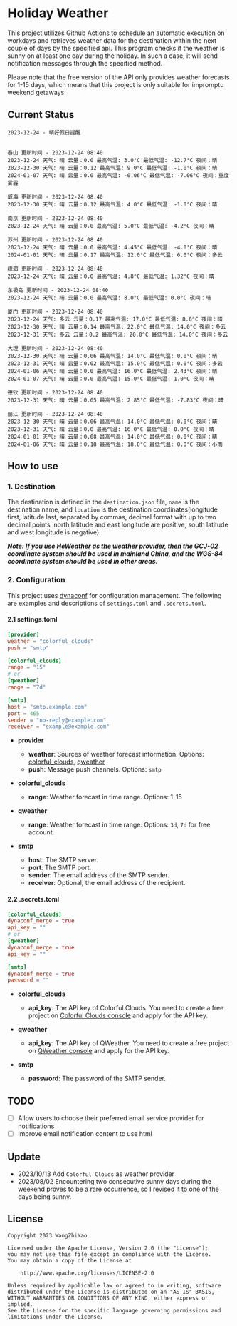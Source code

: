 # Holiday Weather

This project utilizes Github Actions to schedule an automatic execution on workdays and retrieves weather data for the destination within the next couple of days by the  specified api.
This program checks if the weather is sunny on at least one day during the holiday. In such a case, it will send notification messages through the specified method.

Please note that the free version of the API only provides weather forecasts for 1-15 days, which means that this project is only suitable for impromptu weekend getaways.

## Current Status

```
2023-12-24 - 晴好假日提醒


泰山 更新时间 - 2023-12-24 08:40
2023-12-24 天气: 晴 云量：0.0 最高气温: 3.0°C 最低气温: -12.7°C 夜间：晴
2023-12-30 天气: 晴 云量：0.12 最高气温: 9.0°C 最低气温: -1.0°C 夜间：晴
2024-01-07 天气: 晴 云量：0.0 最高气温: -0.06°C 最低气温: -7.06°C 夜间：重度雾霾

威海 更新时间 - 2023-12-24 08:40
2023-12-30 天气: 晴 云量：0.12 最高气温: 4.0°C 最低气温: -1.0°C 夜间：晴

南京 更新时间 - 2023-12-24 08:40
2023-12-24 天气: 晴 云量：0.0 最高气温: 5.0°C 最低气温: -4.2°C 夜间：晴

苏州 更新时间 - 2023-12-24 08:40
2023-12-24 天气: 晴 云量：0.0 最高气温: 4.45°C 最低气温: -4.0°C 夜间：晴
2024-01-01 天气: 晴 云量：0.17 最高气温: 12.0°C 最低气温: 6.0°C 夜间：多云

嵊泗 更新时间 - 2023-12-24 08:40
2023-12-24 天气: 晴 云量：0.0 最高气温: 4.8°C 最低气温: 1.32°C 夜间：晴

东极岛 更新时间 - 2023-12-24 08:40
2023-12-24 天气: 晴 云量：0.0 最高气温: 8.0°C 最低气温: 0.0°C 夜间：晴

厦门 更新时间 - 2023-12-24 08:40
2023-12-24 天气: 多云 云量：0.17 最高气温: 17.0°C 最低气温: 8.6°C 夜间：晴
2023-12-30 天气: 晴 云量：0.14 最高气温: 22.0°C 最低气温: 14.0°C 夜间：多云
2023-12-31 天气: 多云 云量：0.2 最高气温: 20.0°C 最低气温: 14.0°C 夜间：多云

大理 更新时间 - 2023-12-24 08:40
2023-12-30 天气: 晴 云量：0.06 最高气温: 14.0°C 最低气温: 0.0°C 夜间：晴
2023-12-31 天气: 晴 云量：0.02 最高气温: 15.0°C 最低气温: 0.0°C 夜间：多云
2024-01-06 天气: 晴 云量：0.0 最高气温: 16.0°C 最低气温: 2.43°C 夜间：晴
2024-01-07 天气: 晴 云量：0.0 最高气温: 15.0°C 最低气温: 1.0°C 夜间：晴

德钦 更新时间 - 2023-12-24 08:40
2023-12-31 天气: 晴 云量：0.05 最高气温: 2.85°C 最低气温: -7.83°C 夜间：晴

丽江 更新时间 - 2023-12-24 08:40
2023-12-30 天气: 晴 云量：0.06 最高气温: 14.0°C 最低气温: 0.0°C 夜间：晴
2023-12-31 天气: 晴 云量：0.0 最高气温: 16.0°C 最低气温: 0.0°C 夜间：晴
2024-01-01 天气: 晴 云量：0.08 最高气温: 14.0°C 最低气温: 0.0°C 夜间：晴
2024-01-06 天气: 晴 云量：0.18 最高气温: 18.0°C 最低气温: 0.0°C 夜间：小雨

```

## How to use

### 1. Destination

The destination is defined in the `destination.json` file, `name` is the destination name, and `location` is the destination coordinates(longitude first, latitude last, separated by commas, decimal format with up to two decimal points, north latitude and east longitude are positive, south latitude and west longitude is negative).

***Note: If you use [HeWeather](https://dev.qweather.com/docs/) as the weather provider, then the GCJ-02 coordinate system should be used in mainland China, and the WGS-84 coordinate system should be used in other areas.***

### 2. Configuration

This project uses [dynaconf](https://github.com/dynaconf/dynaconf) for configuration management. The following are examples and descriptions of `settings.toml`  and `.secrets.toml`.

#### 2.1 settings.toml

```toml
[provider]
weather = "colorful_clouds"
push = "smtp"

[colorful_clouds]
range = "15"
# or
[qweather]
range = "7d"

[smtp]
host = "smtp.example.com"
port = 465
sender = "no-reply@example.com"
receiver = "example@example.com"
```
- **provider**
  - **weather**: Sources of weather forecast information. Options: [colorful_clouds](https://docs.caiyunapp.com/docs/daily), [qweather](https://dev.qweather.com/docs/api/weather/weather-daily-forecast/)
  - **push**: Message push channels. Options: `smtp`

- **colorful_clouds**
  - **range**:  Weather forecast in time range. Options: 1-15

- **qweather**
  - **range**: Weather forecast in time range. Options: `3d`, `7d` for free account.

- **smtp**
  - **host**: The SMTP server.
  - **port**: The SMTP port.
  - **sender**: The email address of the SMTP sender.
  - **receiver**: Optional, the email address of the recipient.

#### 2.2 .secrets.toml

```toml
[colorful_clouds]
dynaconf_merge = true
api_key = ""
# or
[qweather]
dynaconf_merge = true
api_key = ""

[smtp]
dynaconf_merge = true
password = ""
```

- **colorful_clouds**
  - **api_key**:  The API key of Colorful Clouds. You need to create a free project on [Colorful Clouds console](https://platform.caiyunapp.com/dashboard/index) and apply for the API key.

- **qweather**
  - **api_key**: The API key of QWeather. You need to create a free project on [QWeather console](https://console.qweather.com/#/console) and apply for the API key.

- **smtp**
  - **password**: The password of the SMTP sender.


## TODO

- [ ] Allow users to choose their preferred email service provider for notifications
- [ ] Improve email notification content to use html

## Update
- 2023/10/13 Add `Colorful Clouds` as weather provider 
- 2023/08/02 Encountering two consecutive sunny days during the weekend proves to be a rare occurrence, so I revised it to one of the days being sunny.

## License

    Copyright 2023 WangZhiYao
    
    Licensed under the Apache License, Version 2.0 (the "License");
    you may not use this file except in compliance with the License.
    You may obtain a copy of the License at
    
        http://www.apache.org/licenses/LICENSE-2.0
    
    Unless required by applicable law or agreed to in writing, software
    distributed under the License is distributed on an "AS IS" BASIS,
    WITHOUT WARRANTIES OR CONDITIONS OF ANY KIND, either express or implied.
    See the License for the specific language governing permissions and
    limitations under the License.
